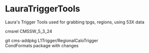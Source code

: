 # LauraTriggerTools
Laura's Trigger Tools used for grabbing tpgs, regions, using 53X data

cmsrel CMSSW_5_3_24

git cms-addpkg L1Trigger/RegionalCaloTrigger     
CondFormats package with changes
